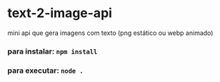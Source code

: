 # text-2-image-api
mini api que gera imagens com texto (png estático ou webp animado)

### para instalar: `npm install`
### para executar: `node .`
